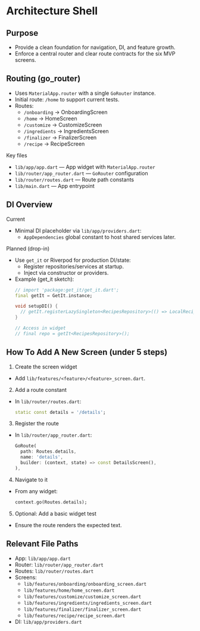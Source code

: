 # Architecture Shell

## Purpose
- Provide a clean foundation for navigation, DI, and feature growth.
- Enforce a central router and clear route contracts for the six MVP screens.

## Routing (go_router)
- Uses `MaterialApp.router` with a single `GoRouter` instance.
- Initial route: `/home` to support current tests.
- Routes:
  - `/onboarding` → OnboardingScreen
  - `/home` → HomeScreen
  - `/customize` → CustomizeScreen
  - `/ingredients` → IngredientsScreen
  - `/finalizer` → FinalizerScreen
  - `/recipe` → RecipeScreen

Key files
- `lib/app/app.dart` — App widget with `MaterialApp.router`
- `lib/router/app_router.dart` — `GoRouter` configuration
- `lib/router/routes.dart` — Route path constants
- `lib/main.dart` — App entrypoint

## DI Overview
Current
- Minimal DI placeholder via `lib/app/providers.dart`:
  - `AppDependencies` global constant to host shared services later.

Planned (drop-in)
- Use `get_it` or Riverpod for production DI/state:
  - Register repositories/services at startup.
  - Inject via constructor or providers.
- Example (get_it sketch):
  ```dart
  // import 'package:get_it/get_it.dart';
  final getIt = GetIt.instance;

  void setupDI() {
    // getIt.registerLazySingleton<RecipesRepository>(() => LocalRecipesRepository());
  }

  // Access in widget
  // final repo = getIt<RecipesRepository>();
  ```

## How To Add A New Screen (under 5 steps)
1) Create the screen widget
- Add `lib/features/<feature>/<feature>_screen.dart`.

2) Add a route constant
- In `lib/router/routes.dart`:
  ```dart
  static const details = '/details';
  ```

3) Register the route
- In `lib/router/app_router.dart`:
  ```dart
  GoRoute(
    path: Routes.details,
    name: 'details',
    builder: (context, state) => const DetailsScreen(),
  ),
  ```

4) Navigate to it
- From any widget:
  ```dart
  context.go(Routes.details);
  ```

5) Optional: Add a basic widget test
- Ensure the route renders the expected text.

## Relevant File Paths
- App: `lib/app/app.dart`
- Router: `lib/router/app_router.dart`
- Routes: `lib/router/routes.dart`
- Screens:
  - `lib/features/onboarding/onboarding_screen.dart`
  - `lib/features/home/home_screen.dart`
  - `lib/features/customize/customize_screen.dart`
  - `lib/features/ingredients/ingredients_screen.dart`
  - `lib/features/finalizer/finalizer_screen.dart`
  - `lib/features/recipe/recipe_screen.dart`
- DI: `lib/app/providers.dart`

